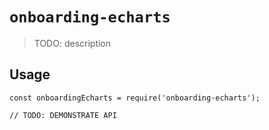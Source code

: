 # `onboarding-echarts`

> TODO: description

## Usage

```
const onboardingEcharts = require('onboarding-echarts');

// TODO: DEMONSTRATE API
```
